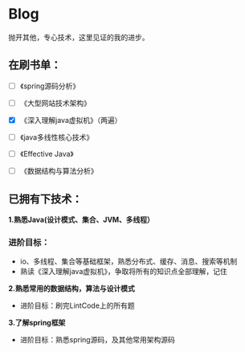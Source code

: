# Blog
抛开其他，专心技术，这里见证的我的进步。

## 在刷书单：

- [ ] 《spring源码分析》

- [ ] 《大型网站技术架构》

- [x] 《深入理解java虚拟机》（两遍）

- [ ] 《java多线性核心技术》

- [ ] 《Effective Java》

- [ ] 《数据结构与算法分析》

## 已拥有下技术：

**1.熟悉Java(设计模式、集合、JVM、多线程）**

### 进阶目标：
- io、多线程、集合等基础框架，熟悉分布式、缓存、消息、搜索等机制
- 熟读《深入理解java虚拟机》，争取将所有的知识点全部理解，记住

**2.熟悉常用的数据结构，算法与设计模式**
- 进阶目标：刷完LintCode上的所有题

**3.了解spring框架**

- 进阶目标：熟悉spring源码，及其他常用架构源码
